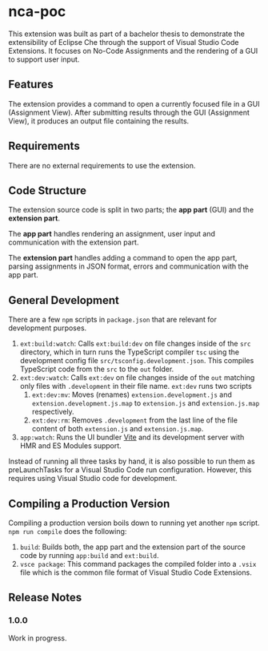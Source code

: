 # nca-poc

This extension was built as part of a bachelor thesis to demonstrate the extensibility of Eclipse Che through the support of Visual Studio Code Extensions. It focuses on No-Code Assignments and the rendering of a GUI to support user input.

## Features

The extension provides a command to open a currently focused file in a GUI (Assignment View). After submitting results through the GUI (Assignment View), it produces an output file containing the results.

## Requirements

There are no external requirements to use the extension.

## Code Structure

The extension source code is split in two parts; the __app part__ (GUI) and the __extension part__.

The __app part__ handles rendering an assignment, user input and communication with the extension part.

The __extension part__ handles adding a command to open the app part, parsing assignments in JSON format, errors and communication with the app part.

## General Development

There are a few `npm` scripts in `package.json` that are relevant for development purposes.

1. `ext:build:watch`: Calls `ext:build:dev` on file changes inside of the `src` directory, which in turn runs the TypeScript compiler `tsc` using the development config file `src/tsconfig.development.json`. This compiles TypeScript code from the `src` to the `out` folder.
2. `ext:dev:watch`: Calls `ext:dev` on file changes inside of the `out` matching only files with `.development` in their file name. `ext:dev` runs two scripts
    1. `ext:dev:mv`: Moves (renames) `extension.development.js` and `extension.development.js.map` to `extension.js` and `extension.js.map` respectively.
    2. `ext:dev:rm`: Removes `.development` from the last line of the file content of both `extension.js` and `extension.js.map`.
3. `app:watch`: Runs the UI bundler [Vite](https://vitejs.dev) and its development server with HMR and ES Modules support.

Instead of running all three tasks by hand, it is also possible to run them as preLaunchTasks for a Visual Studio Code run configuration. However, this requires using Visual Studio code for development.

## Compiling a Production Version

Compiling a production version boils down to running yet another `npm` script. `npm run compile` does the following:
1. `build`: Builds both, the app part and the extension part of the source code by running `app:build` and `ext:build`.
2. `vsce package`: This command packages the compiled folder into a `.vsix` file which is the common file format of Visual Studio Code Extensions.

## Release Notes

### 1.0.0

Work in progress.
